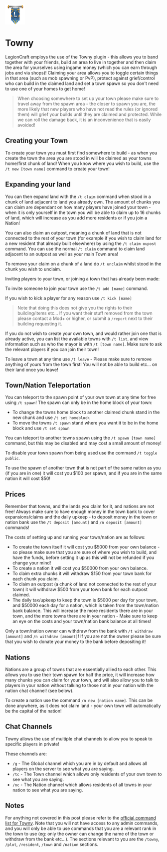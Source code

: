 ![ribbon](L-ribbon.png) 

# Towny

LegionCraft employs the use of the Towny plugin - this allows you to band together with your friends, build an area to live in together and then claim the area for yourselves using ingame money (which you can earn through jobs and via shops)!
Claiming your area allows you to toggle certain things in that area (such as mob spawning or PvP), protect against grief/control who can build in the claimed land and set a town spawn so you don't need to use one of your homes to get home!

>When choosing somewhere to set up your town please make sure to travel away from the spawn area - the closer to spawn you are, the more likely that new players who have not read the rules (or ignored them) will grief your builds until they are claimed and protected. While we can roll the damage back, it is an inconvenience that is easily avoided!


## Creating your Town

To create your town you must first find somewhere to build - as when you create the town the area you are stood in will be claimed as your towns home/first chunk of land!
When you know where you wish to build, use the `/t new [town name]` command to create your town!


## Expanding your land

You can then expand land with the `/t claim` command when stood in a chunk of land adjacent to land you already own. The amount of chunks you can claim are dependant on how many players have joined your town - when it is only yourself in the town you will be able to claim up to 16 chunks of land, which will increase as you add more residents or if you join a Nation!

You can also claim an outpost, meaning a chunk of land that is not connected to the rest of your town (for example if you wish to claim land for a new resident that already built elsewhere) by using the `/t claim oupost` command. You can use the normal `/t claim` command to claim land adjacent to an outpost as well as your main Town area!

To remove your claim on a chunk of a land do `/t unclaim` whilst stood in the chunk you wish to unclaim.


Inviting players to your town, or joining a town that has already been made:

To invite someone to join your town use the `/t add [name]` command.

If you wish to kick a player for any reason use `/t kick [name]`

>Note that doing this does not give you the rights to their building/items etc... If you want their stuff removed from the town please contact a Mod+ or higher, or submit a `/report` next to their building requesting it.

If you do not wish to create your own town, and would rather join one that is already active, you can list the available towns with `/t list`, and view information such as who the mayor is with `/t [town name]`. Make sure to ask the relevant players if you can join their town!

To leave a town at any time use `/t leave` - Please make sure to remove anything of yours from the town first! You will not be able to build etc... on their land once you leave!


## Town/Nation Teleportation

You can teleport to the spawn point of your own town at any time for free using `/t spawn`!
The spawn can only be in the home block of your town:

- To change the towns home block to another claimed chunk stand in the new chunk and use `/t set homeblock`
- To move the towns `/t spawn` stand where you want it to be in the home block and use `/t set spawn`

You can teleport to another towns spawn using the `/t spawn [town name]` command, but this may be disabled and may cost a small amount of money!

To disable your town spawn from being used use the command `/t toggle public`.

To use the spawn of another town that is not part of the same nation as you (if you are in one) it will cost you $100 per spawn, and if you are in the same nation it will cost $50!


## Prices

Remember that towns, and the lands you claim for it, and nations are not free! Always make sure to have enough money in the town bank to cover expansions/claims and the daily upkeep - to deposit money in the town or nation bank use the `/t deposit [amount]` and `/n deposit [amount]` commands!

The costs of setting up and running your town/nation are as follows:

- To create the town itself it will cost you $5000 from your own balance - so please make sure that you are sure of where you wish to build, and have the funds, before setting it up as this will not be refunded if you change your mind!
- To create a nation it will cost you $50000 from your own balance.
- To claim extra chunks it will withdraw $150 from your town bank for each chunk you claim.
- To claim an outpost (a chunk of land not connected to the rest of your town) it will withdraw $500 from your town bank for each outpost claimed.
- The daily tax/upkeep to keep the town is $5000 per day for your town, and $50000 each day for a nation, which is taken from the town/nation bank balance. This will increase the more residents there are in your town, and the more towns there are in your nation - Make sure to keep an eye on the costs and your town/nation bank balance at all times!

Only a town/nation owner can withdraw from the bank with `/t withdraw [amount]` and `/n withdraw [amount]`! If you are not the owner please be sure that you wish to donate your money to the bank before depositing it!

## Nations

Nations are a group of towns that are essentially allied to each other. This allows you to use their town spawn for half the price, it will increase how many chunks you can claim for your town, and will also allow you to talk to players in your nation without talking to those not in your nation with the nation chat channel! (see below).

To create a nation use the command `/n new [nation name]`. This can be done anywhere, as it does not claim land - your own town will automatically be the capital of the nation!

## Chat Channels

Towny allows the use of multiple chat channels to allow you to speak to specific players in private!

These channels are:

- `/g` - The Global channel which you are in by default and allows all players on the server to see what you are saying.
- `/tc` - The Town channel which allows only residents of your own town to see what you are saying.
- `/nc` - The Nation channel which allows residents of all towns in your nation to see what you are saying.


## Notes

For anything not covered in this post please refer to the [official command list for Towny](http://towny.palmergames.com/towny/towny-commands/). Note that you will not have access to any admin commands, and you will only be able to use commands that you are a relevant rank in the town to use (eg: only the owner can change the name of the town or withdraw from the bank etc...).
The sections relevant to you are the `/towny`, `/plot`, `/resident`, `/town` and `/nation` sections. 
